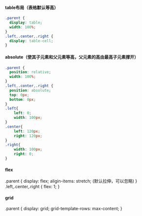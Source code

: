 #### table布局（表格默认等高）
```CSS
.parent {
  display: table;
  width: 100%;
}
.left,.center,.right {
  display: table-cell;
}
```

#### absolute（使其子元素和父元素等高，父元素的高由最高子元素撑开）
```CSS
.parent {
  position: relative;
  width: 100%;
}
.left,.conter,.right {
  position: absolute;
  top: 0px;
  bottom: 0px;
}
.left{
    left: 0;
    width: 100px;
}
.center{
    left: 120px;
    right: 120px;
}
.right{
    width: 100px;
    right: 0;
}
```

#### flex
.parent {
  display: flex;
  aligin-items: stretch; (默认拉伸，可以忽略)
}
.left,.center,.right {
  flex: 1;
}

#### grid
.parent {
  display: grid;
  grid-template-rows: max-content;
}